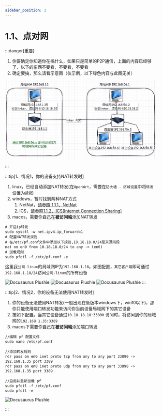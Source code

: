 ```yaml
---
sidebar_position: 2
---
```


# 1.1、点对网

:::danger[重要]
1. 你要确定你知道你在搞什么，如果只是简单的P2P通信，上面的内容已经够了，以下的东西不要看，不要看，不要看
2. 确定要搞，那么请看示意图（仅示例，以下绿色内容与此图无关）

![Docusaurus Plushie](./img/tuntap12n.jpg)

:::

:::tip[1、情况1，你的设备支持NAT转发时]

1. linux，已经自动添加NAT转发(在`OpenWrt`，需要在`防火墙 - 区域设置`中将`转发`设置为`接受`)
2. windows，暂时找到两种NAT方式
    1. NetNat，<a href="./1.1.1、NetNat">请参照 1.1.1、NetNat</a>
    2. ICS，<a href="./1.1.2、ICS">请参照1.1.2、ICS(Internet Connection Sharing)</a>
3. macos，需要你自己在**被访问端**添加NAT转发
```
# 开启ip转发
sudo sysctl -w net.ipv4.ip_forward=1
# 配置NAT转发规则
# 在/etc/pf.conf文件中添加以下规则,10.18.18.0/24是来源网段
nat on en0 from 10.18.18.0/24 to any -> (en0)
# 加载规则
sudo pfctl -f /etc/pf.conf -e
```

这里我`公司-linux`的局域网IP为`192.168.1.18`，如图配置，`其它客户端`即可通过`192.168.1.18/24`访问`公司-linux`的所有设备

![Docusaurus Plushie](./img/tuntap12n-1.png)
![Docusaurus Plushie](./img/tuntap12n-2.png)
![Docusaurus Plushie](./img/tuntap12n-3.png)
:::




:::tip[2、情况2，你的设备无法使用NAT转发时]

1. 你的设备无法使用NAT转发(一般出现在低版本windows下，win10以下)，那你只能使用端口转发功能来访问你当前设备局域网下的其它设备
2. 按如下配置。当其它设备通过`10.18.18.18:33890` 访问时，将访问到你的局域网的`192.168.1.35:3389`
3. macos下需要你自己在**被访问端**添加端口转发
```
//编辑 pf 配置文件
sudo nano /etc/pf.conf

//添加转发规则
rdr pass on en0 inet proto tcp from any to any port 33890 -> 192.168.1.35 port 3389
rdr pass on en0 inet proto udp from any to any port 33890 -> 192.168.1.35 port 3389

//启用并重新加载 pf
sudo pfctl -f /etc/pf.conf
sudo pfctl -e
```

![Docusaurus Plushie](./img/tuntap-forward.png)

:::

